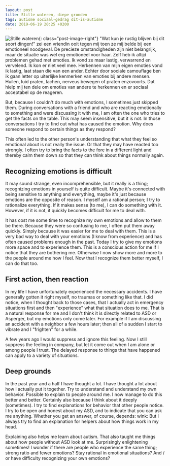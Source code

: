 ```yaml
---
layout: post
title: Stille wateren, diepe gronden
tags: autisme sociaal-gedrag dit-is-autisme
date: 2019-06-19 20:25 +0200
---
```

![Stille wateren]({{site.baseurl}}/assets/img/deepwaters.jpg){: class="post-image-right"}
"Wat kun je rustig blijven bij dit soort dingen!" zei een vriendin ooit tegen mij toen ze mij belde bij een emotioneel noodgeval. De precieze omstandigheden zijn niet belangrijk, maar de situatie was wel erg emotioneel voor haar. Zelf heb ik altijd problemen gehad met emoties. Ik vond ze maar lastig, verwarrend en vervelend. Ik kon er niet veel mee. Herkennen van mijn eigen emoties vond ik lastig, laat staan die van een ander. Echter door sociale camouflage ben ik gaan letter op uiterlijke kenmerken van emoties bij andere mensen. Huilen, luid praten, lachen, nerveus bewegen of praten enzovoorts. Dat hielp mij ten dele om emoties van andere te herkennen en er sociaal acceptabel op de reageren.

But, because I couldn't do much with emotions, I sometimes just skipped them. During conversations with a friend and who are reacting emotionally to something and were discussing it with me, I am often the one who tries to get the facts on the table. This may seem insensitive, but it is not. In those conversations I try to find out what has caused the emotion. Why does someone respond to certain things as they respond?

This often led to the other person's understanding that what they feel so emotional about is not really the issue. Or that they may have reacted too strongly. I often try to bring the facts to the fore in a different light and thereby calm them down so that they can think about things normally again.

## Recognizing emotions is difficult
It may sound strange, even incomprehensible, but it really is a thing; recognizing emotions in yourself is quite difficult. Maybe it's connected with being sensitive to anything and everything, maybe it's just because emotions are the opposite of reason. I myself am a rational person; I try to rationalize everything. If it makes sense (to me), I can do something with it. However, if it is not, it quickly becomes difficult for me to deal with.

It has cost me some time to recognize my own emotions and allow to them be there. Because they were so confusing to me, I often put them away quickly. Simply because it was easier for me to deal with them. This is a very bad way to deal with your emotions (I know from experience) and has often caused problems enough in the past. Today I try to give my emotions more space and to experience them. This is a conscious action for me if I notice that they are bothering me. Otherwise I now show more and more to the people around me how I feel. Now that I recognize them better myself, I can do that too.

## First action, then reaction
In my life I have unfortunately experienced the necessary accidents. I have generally gotten it right myself, no traumas or something like that. I did notice, when I thought back to those cases, that I actually act in emergency situations first and then "experience" what that situation does to me. That is a natural response for me and I don't think it is directly related to ASD or Asperger, but my emotions only come later. For example if I am discussing an accident with a neighbor a few hours later; then all of a sudden I start to vibrate and I "frighten" for a while.

A few years ago I would suppress and ignore this feeling. Now I still suppress the feeling in company, but let it come out when I am alone or among people I trust. The delayed response to things that have happened can apply to a variety of situations.

## Deep grounds
In the past year and a half I have thought a lot. I have thought a lot about how I actually put it together. Try to understand and understand my own behavior. Possible to explain to people around me. I now manage to do this better and better. Certainly also because I think about it deeply (sometimes). I try to find explanations for behavior that other people notice. I try to be open and honest about my ASD, and to indicate that you can ask me anything. Whether you get an answer, of course, depends: wink: But I always try to find an explanation for helpers about how things work in my head.

Explaining also helps me learn about autism. That also taught me things about how people without ASD look at me. Surprisingly enlightening sometimes! I wonder if there are people who experience the same thing; strong ratio and fewer emotions? Stay rational in emotional situations? And / or have difficulty recognizing your own emotions?
